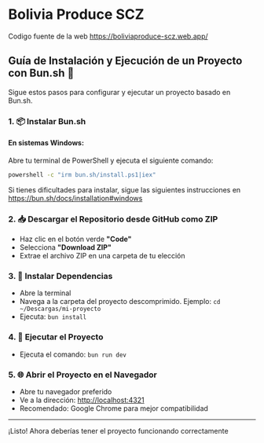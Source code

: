 # Bolivia Produce SCZ

Codigo fuente de la web https://boliviaproduce-scz.web.app/

## Guía de Instalación y Ejecución de un Proyecto con Bun.sh 🚀

Sigue estos pasos para configurar y ejecutar un proyecto basado en Bun.sh.

### 1. 📦 Instalar Bun.sh

#### En sistemas Windows:
Abre tu terminal de PowerShell y ejecuta el siguiente comando:

```bash
powershell -c "irm bun.sh/install.ps1|iex"
```

Si tienes dificultades para instalar, sigue las siguientes instrucciones en <a href="https://bun.sh/docs/installation#windows" target="_blank">https://bun.sh/docs/installation#windows</a>


### 2. 📥 Descargar el Repositorio desde GitHub como ZIP

- Haz clic en el botón verde **"Code"**
- Selecciona **"Download ZIP"**
- Extrae el archivo ZIP en una carpeta de tu elección

### 3. 🧰 Instalar Dependencias

- Abre la terminal
- Navega a la carpeta del proyecto descomprimido. Ejemplo: `cd ~/Descargas/mi-proyecto`
- Ejecuta: `bun install`

### 4. 🚀 Ejecutar el Proyecto

- Ejecuta el comando: `bun run dev`

### 5. 🌐 Abrir el Proyecto en el Navegador

- Abre tu navegador preferido
- Ve a la dirección: <a href="http://localhost:4321" target="_blank">http://localhost:4321</a>
- Recomendado: Google Chrome para mejor compatibilidad

---

¡Listo! Ahora deberías tener el proyecto funcionando correctamente
